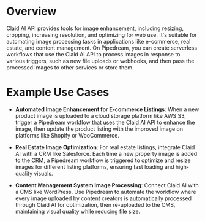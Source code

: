 # Overview

Claid AI API provides tools for image enhancement, including resizing, cropping, increasing resolution, and optimizing for web use. It's suitable for automating image processing tasks in applications like e-commerce, real estate, and content management. On Pipedream, you can create serverless workflows that use the Claid AI API to process images in response to various triggers, such as new file uploads or webhooks, and then pass the processed images to other services or store them.

# Example Use Cases

- **Automated Image Enhancement for E-commerce Listings**: When a new product image is uploaded to a cloud storage platform like AWS S3, trigger a Pipedream workflow that uses the Claid AI API to enhance the image, then update the product listing with the improved image on platforms like Shopify or WooCommerce.

- **Real Estate Image Optimization**: For real estate listings, integrate Claid AI with a CRM like Salesforce. Each time a new property image is added to the CRM, a Pipedream workflow is triggered to optimize and resize images for different listing platforms, ensuring fast loading and high-quality visuals.

- **Content Management System Image Processing**: Connect Claid AI with a CMS like WordPress. Use Pipedream to automate the workflow where every image uploaded by content creators is automatically processed through Claid AI for optimization, then re-uploaded to the CMS, maintaining visual quality while reducing file size.

